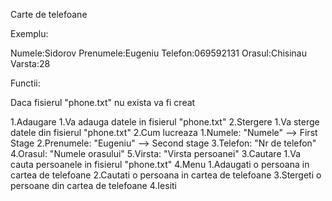 Carte de telefoane

Exemplu:

Numele:Sidorov
 Prenumele:Eugeniu
 Telefon:069592131
 Orasul:Chisinau
 Varsta:28

 Functii:

 Daca fisierul "phone.txt" nu exista va fi creat

  1.Adaugare
    1.Va adauga datele in fisierul "phone.txt" 
  2.Stergere
    1.Va sterge datele din fisierul "phone.txt"
    2.Cum lucreaza
      1.Numele: "Numele" --> First Stage 
      2.Prenumele: "Eugeniu" --> Second stage
      3.Telefon: "Nr de telefon"
      4.Orasul: "Numele orasului"
      5.Virsta: "Virsta persoanei"
  3.Cautare
    1.Va cauta persoanele in fisierul "phone.txt"
  4.Menu
    1.Adaugati o persoana in cartea de telefoane
    2.Cautati o persoana in cartea de telefoane
    3.Stergeti o persoane din cartea de telefoane
    4.Iesiti



